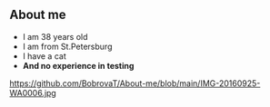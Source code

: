 ## About me

   - I am 38 years old
   - I am from St.Petersburg
   - I have a cat
   - **Аnd no experience in testing**
   
https://github.com/BobrovaT/About-me/blob/main/IMG-20160925-WA0006.jpg